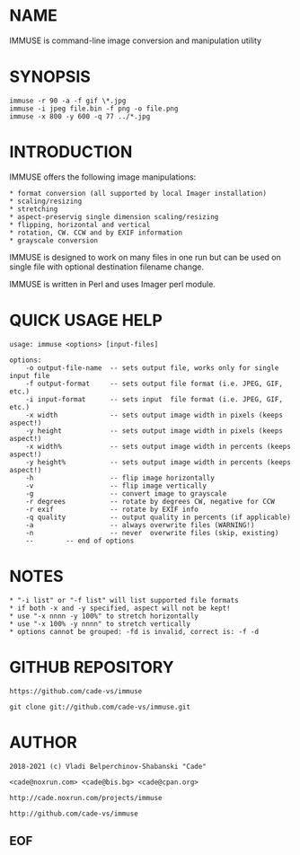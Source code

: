 # NAME

IMMUSE is command-line image conversion and manipulation utility

# SYNOPSIS

    immuse -r 90 -a -f gif \*.jpg
    immuse -i jpeg file.bin -f png -o file.png
    immuse -x 800 -y 600 -q 77 ../*.jpg

# INTRODUCTION

IMMUSE offers the following image manipulations:

    * format conversion (all supported by local Imager installation)
    * scaling/resizing
    * stretching
    * aspect-preservig single dimension scaling/resizing
    * flipping, horizontal and vertical
    * rotation, CW. CCW and by EXIF information
    * grayscale conversion

IMMUSE is designed to work on many files in one run but can be used on single 
file with optional destination filename change.

IMMUSE is written in Perl and uses Imager perl module.

# QUICK USAGE HELP

    usage: immuse <options> [input-files]

    options:
        -o output-file-name  -- sets output file, works only for single input file
        -f output-format     -- sets output file format (i.e. JPEG, GIF, etc.) 
        -i input-format      -- sets input  file format (i.e. JPEG, GIF, etc.) 
        -x width             -- sets output image width in pixels (keeps aspect!)
        -y height            -- sets output image width in pixels (keeps aspect!)
        -x width%            -- sets output image width in percents (keeps aspect!)
        -y height%           -- sets output image width in percents (keeps aspect!)
        -h                   -- flip image horizontally 
        -v                   -- flip image vertically   
        -g                   -- convert image to grayscale
        -r degrees           -- rotate by degrees CW, negative for CCW
        -r exif              -- rotate by EXIF info
        -q quality           -- output quality in percents (if applicable)
        -a                   -- always overwrite files (WARNING!)
        -n                   -- never  overwrite files (skip, existing)
        --        -- end of options

# NOTES

    * "-i list" or "-f list" will list supported file formats
    * if both -x and -y specified, aspect will not be kept!
    * use "-x nnnn -y 100%" to stretch horizontally
    * use "-x 100% -y nnnn" to stretch vertically
    * options cannot be grouped: -fd is invalid, correct is: -f -d

# GITHUB REPOSITORY

    https://github.com/cade-vs/immuse

    git clone git://github.com/cade-vs/immuse.git

# AUTHOR

    2018-2021 (c) Vladi Belperchinov-Shabanski "Cade" 
    
    <cade@noxrun.com> <cade@bis.bg> <cade@cpan.org>

    http://cade.noxrun.com/projects/immuse

    http://github.com/cade-vs/immuse

## EOF
